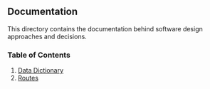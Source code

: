 ## Documentation

This directory contains the documentation behind software design approaches and decisions.

### Table of Contents

1. [Data Dictionary](data-dictionary.md)
2. [Routes](routes.md)
